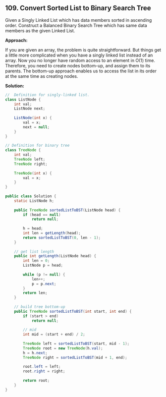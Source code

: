 ## 109. Convert Sorted List to Binary Search Tree

Given a Singly Linked List which has data members sorted in ascending order. Construct a Balanced Binary Search Tree which has same data members as the given Linked List. 

**Approach:**

If you are given an array, the problem is quite straightforward. But things get a little more complicated when you have a singly linked list instead of an array. Now you no longer have random access to an element in O(1) time. Therefore, you need to create nodes bottom-up, and assign them to its parents. The bottom-up approach enables us to access the list in its order at the same time as creating nodes.

**Solution:**

```java
//  Definition for singly-linked list.
class ListNode {
	int val;
	ListNode next;
 
	ListNode(int x) {
		val = x;
		next = null;
	}
}
 
// Definition for binary tree
class TreeNode {
	int val;
	TreeNode left;
	TreeNode right;
 
	TreeNode(int x) {
		val = x;
	}
}
 
public class Solution {
	static ListNode h;
 
	public TreeNode sortedListToBST(ListNode head) {
		if (head == null)
			return null;
 
		h = head;
		int len = getLength(head);
		return sortedListToBST(0, len - 1);
	}
 
	// get list length
	public int getLength(ListNode head) {
		int len = 0;
		ListNode p = head;
 
		while (p != null) {
			len++;
			p = p.next;
		}
		return len;
	}
 
	// build tree bottom-up
	public TreeNode sortedListToBST(int start, int end) {
		if (start > end)
			return null;
 
		// mid
		int mid = (start + end) / 2;
 
		TreeNode left = sortedListToBST(start, mid - 1);
		TreeNode root = new TreeNode(h.val);
		h = h.next;
		TreeNode right = sortedListToBST(mid + 1, end);
 
		root.left = left;
		root.right = right;
 
		return root;
	}
}
```